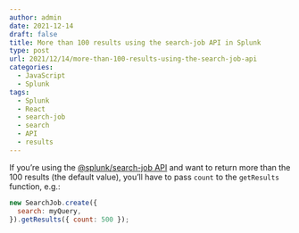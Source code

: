 ```yaml
---
author: admin
date: 2021-12-14
draft: false
title: More than 100 results using the search-job API in Splunk
type: post
url: 2021/12/14/more-than-100-results-using-the-search-job-api
categories:
  - JavaScript
  - Splunk
tags:
  - Splunk
  - React
  - search-job
  - search
  - API
  - results
---
```


If you’re using the [@splunk/search-job API](https://splunkui.splunk.com/Packages/search-job/Overview) and want to return more than the 100 results (the default value), you’ll have to pass `count` to the `getResults` function, e.g.:

```javascript
new SearchJob.create({
  search: myQuery,
}).getResults({ count: 500 });
```
